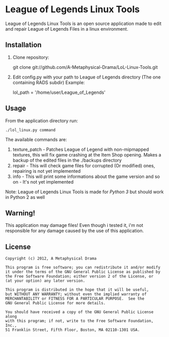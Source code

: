 League of Legends Linux Tools
===============

League of Legends Linux Tools is an open source application made to edit and repair League of Legends Files in a linux environment.

Installation
------------------------
1. Clone repository:

    git clone git://github.com/A-Metaphysical-Drama/LoL-Linux-Tools.git

2. Edit config.py with your path to League of Legends directory (The one containing RADS subdir)
Example:

    lol_path = '/home/user/League_of_Legends'

Usage
------------------------
From the application directory run:

    ./lol_linux.py command

The available commands are:
1. texture_patch - Patches League of Legend with non-mipmapped textures, this will fix game crashing at the Item Shop opening. Makes a backup of the edited files in the ./backups directory
2. repair - This will check game files for corrupted (Or modified) ones, repairing is not yet implemented
3. info - This will print some informations about the game version and so on - It's not yet implemented

Note: League of Legends Linux Tools is made for *Python 3* but should work in Python 2 as well

Warning!
------------------------
This application may damage files! Even though i tested it, i'm not responsible for any damage caused by the use of this application.

License
------------------------
    Copyright (c) 2012, A Metaphysical Drama

    This program is free software; you can redistribute it and/or modify
    it under the terms of the GNU General Public License as published by
    the Free Software Foundation; either version 2 of the License, or
    (at your option) any later version.

    This program is distributed in the hope that it will be useful,
    but WITHOUT ANY WARRANTY; without even the implied warranty of
    MERCHANTABILITY or FITNESS FOR A PARTICULAR PURPOSE.  See the
    GNU General Public License for more details.

    You should have received a copy of the GNU General Public License along
    with this program; if not, write to the Free Software Foundation, Inc.,
    51 Franklin Street, Fifth Floor, Boston, MA 02110-1301 USA.

